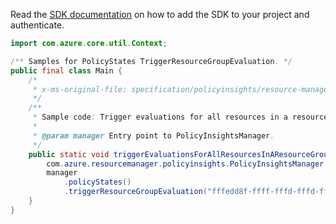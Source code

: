 Read the [SDK documentation](https://github.com/Azure/azure-sdk-for-java/blob/azure-resourcemanager-policyinsights_1.0.0-beta.2/sdk/policyinsights/azure-resourcemanager-policyinsights/README.md) on how to add the SDK to your project and authenticate.

```java
import com.azure.core.util.Context;

/** Samples for PolicyStates TriggerResourceGroupEvaluation. */
public final class Main {
    /*
     * x-ms-original-file: specification/policyinsights/resource-manager/Microsoft.PolicyInsights/stable/2019-10-01/examples/PolicyStates_TriggerResourceGroupEvaluation.json
     */
    /**
     * Sample code: Trigger evaluations for all resources in a resource group.
     *
     * @param manager Entry point to PolicyInsightsManager.
     */
    public static void triggerEvaluationsForAllResourcesInAResourceGroup(
        com.azure.resourcemanager.policyinsights.PolicyInsightsManager manager) {
        manager
            .policyStates()
            .triggerResourceGroupEvaluation("fffedd8f-ffff-fffd-fffd-fffed2f84852", "myResourceGroup", Context.NONE);
    }
}
```
